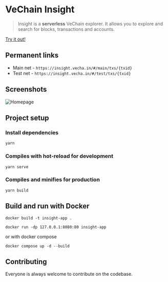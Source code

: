 # VeChain Insight

> Insight is a **serverless** VeChain explorer. It allows you to explore and search for blocks, transactions and accounts.

[Try it out!](https://insight.vecha.in/#/)

## Permanent links

- Main net - `https://insight.vecha.in/#/main/txs/{txid}`
- Test net - `https://insight.vecha.in/#/test/txs/{txid}`

## Screenshots

![Homepage](./screenshots/homepage-chrome-app.png)

## Project setup

### Install dependencies

```
yarn
```

### Compiles with hot-reload for development

```
yarn serve
```

### Compiles and minifies for production

```
yarn build
```

## Build and run with Docker

```
docker build -t insight-app .
```

```
docker run -dp 127.0.0.1:8080:80 insight-app
```

or with docker compose

```
docker compose up -d --build
```

## Contributing

Everyone is always welcome to contribute on the codebase.
